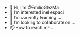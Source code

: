 - 👋 Hi, I’m @EmilioGlezMa
- 👀 I’m interested inel espaci
- 🌱 I’m currently learning ...
- 💞️ I’m looking to collaborate on ...
- 📫 How to reach me ...

<!---
EmilioGlezMa/EmilioGlezMa is a ✨ special ✨ repository because its `README.md` (this file) appears on your GitHub profile.
You can click the Preview link to take a look at your changes.
--->
